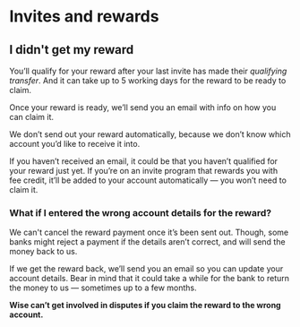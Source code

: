 # Invites and rewards  
## I didn't get my reward  
You’ll qualify for your reward after your last invite has made their _qualifying transfer_. And it can take up to 5 working days for the reward to be ready to claim. 

Once your reward is ready, we’ll send you an email with info on how you can claim it.

We don’t send out your reward automatically, because we don’t know which account you’d like to receive it into.

If you haven’t received an email, it could be that you haven’t qualified for your reward just yet. If you’re on an invite program that rewards you with fee credit, it’ll be added to your account automatically — you won’t need to claim it.

### What if I entered the wrong account details for the reward? 

We can't cancel the reward payment once it’s been sent out. Though, some banks might reject a payment if the details aren’t correct, and will send the money back to us.

If we get the reward back, we’ll send you an email so you can update your account details. Bear in mind that it could take a while for the bank to return the money to us — sometimes up to a few months.

 **Wise can’t get involved in disputes if you claim the reward to the wrong account.**